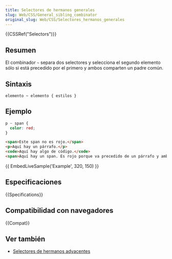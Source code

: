 ```yaml
---
title: Selectores de hermanos generales
slug: Web/CSS/General_sibling_combinator
original_slug: Web/CSS/Selectores_hermanos_generales
---
```


{{CSSRef("Selectors")}}

## Resumen

El combinador `~` separa dos selectores y selecciona el segundo elemento sólo si está precedido por el primero y ambos comparten un padre común.

## Sintaxis

```
elemento ~ elemento { estilos }
```

## Ejemplo

```css
p ~ span {
  color: red;
}
```

```html
<span>Este span no es rojo.</span>
<p>Aquí hay un párrafo.</p>
<code>Aquí hay algo de código.</code>
<span>Aquí hay un span. Es rojo porque va precedido de un párrafo y ambos comparten el mismo padre.</span>
```

{{ EmbedLiveSample('Example', 320, 150) }}

## Especificaciones

{{Specifications}}

## Compatibilidad con navegadores

{{Compat}}

## Ver también

- [Selectores de hermanos adyacentes](/es/docs/Web/CSS/Adjacent_sibling_selectors)
